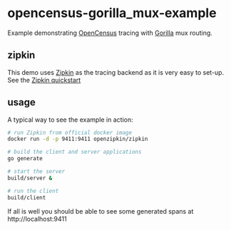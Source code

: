 # opencensus-gorilla_mux-example

Example demonstrating [OpenCensus] tracing with [Gorilla] mux routing.

## zipkin

This demo uses [Zipkin] as the tracing backend as it is very easy to set-up.
See the [Zipkin quickstart](https://zipkin.io/pages/quickstart)

## usage

A typical way to see the example in action:
```bash
# run Zipkin from official docker image
docker run -d -p 9411:9411 openzipkin/zipkin

# build the client and server applications
go generate

# start the server
build/server &

# run the client
build/client
```

If all is well you should be able to see some generated spans at http://localhost:9411


[gorilla]:(http://www.gorillatoolkit.org/)
[zipkin]:(https://zipkin.io)
[opencensus]:(https://opencensus.io)
